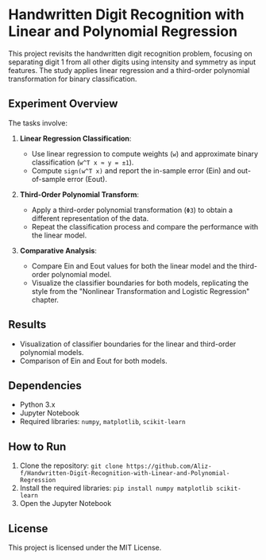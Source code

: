# Handwritten Digit Recognition with Linear and Polynomial Regression

This project revisits the handwritten digit recognition problem, focusing on separating digit 1 from all other digits using intensity and symmetry as input features. The study applies linear regression and a third-order polynomial transformation for binary classification.

## Experiment Overview
The tasks involve:
1. **Linear Regression Classification**: 
   - Use linear regression to compute weights (`w`) and approximate binary classification (`w^T x ≈ y = ±1`).
   - Compute `sign(w^T x)` and report the in-sample error (Ein) and out-of-sample error (Eout).
   
2. **Third-Order Polynomial Transform**:
   - Apply a third-order polynomial transformation (`Φ3`) to obtain a different representation of the data.
   - Repeat the classification process and compare the performance with the linear model.

3. **Comparative Analysis**:
   - Compare Ein and Eout values for both the linear model and the third-order polynomial model.
   - Visualize the classifier boundaries for both models, replicating the style from the "Nonlinear Transformation and Logistic Regression" chapter.

## Results
- Visualization of classifier boundaries for the linear and third-order polynomial models.
- Comparison of Ein and Eout for both models.

## Dependencies
- Python 3.x
- Jupyter Notebook
- Required libraries: `numpy`, `matplotlib`, `scikit-learn`

## How to Run
1. Clone the repository: `git clone https://github.com/Aliz-f/Handwritten-Digit-Recognition-with-Linear-and-Polynomial-Regression`
2. Install the required libraries: `pip install numpy matplotlib scikit-learn`
3. Open the Jupyter Notebook

## License
This project is licensed under the MIT License.
